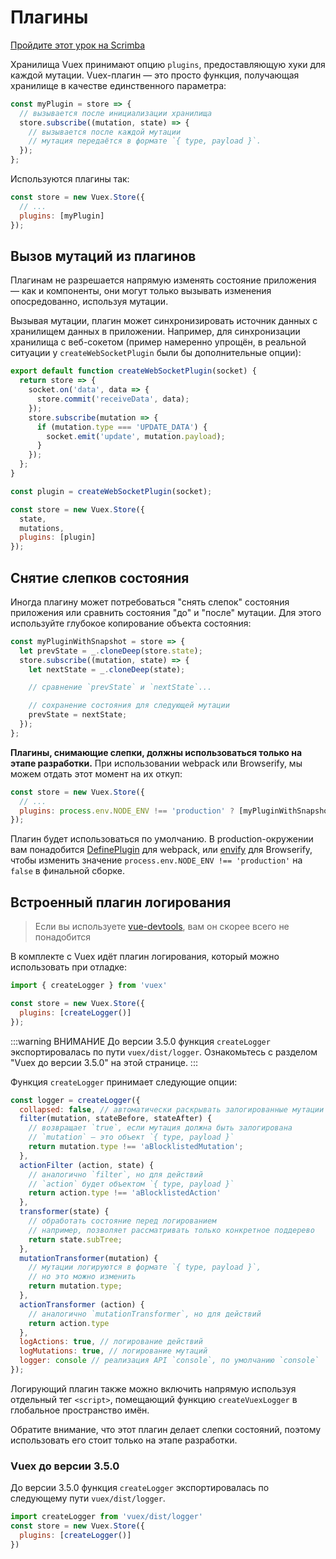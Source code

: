 # Плагины

<div class="scrimba"><a href="https://scrimba.com/p/pnyzgAP/cvp8ZkCR" target="_blank" rel="noopener noreferrer">Пройдите этот урок на Scrimba</a></div>

Хранилища Vuex принимают опцию `plugins`, предоставляющую хуки для каждой мутации. Vuex-плагин — это просто функция, получающая хранилище в качестве единственного параметра:

```js
const myPlugin = store => {
  // вызывается после инициализации хранилища
  store.subscribe((mutation, state) => {
    // вызывается после каждой мутации
    // мутация передаётся в формате `{ type, payload }`.
  });
};
```

Используются плагины так:

```js
const store = new Vuex.Store({
  // ...
  plugins: [myPlugin]
});
```

## Вызов мутаций из плагинов

Плагинам не разрешается напрямую изменять состояние приложения — как и компоненты, они могут только вызывать изменения опосредованно, используя мутации.

Вызывая мутации, плагин может синхронизировать источник данных с хранилищем данных в приложении. Например, для синхронизации хранилища с веб-сокетом (пример намеренно упрощён, в реальной ситуации у `createWebSocketPlugin` были бы дополнительные опции):

```js
export default function createWebSocketPlugin(socket) {
  return store => {
    socket.on('data', data => {
      store.commit('receiveData', data);
    });
    store.subscribe(mutation => {
      if (mutation.type === 'UPDATE_DATA') {
        socket.emit('update', mutation.payload);
      }
    });
  };
}
```

```js
const plugin = createWebSocketPlugin(socket);

const store = new Vuex.Store({
  state,
  mutations,
  plugins: [plugin]
});
```

## Снятие слепков состояния

Иногда плагину может потребоваться "снять слепок" состояния приложения или сравнить состояния "до" и "после" мутации. Для этого используйте глубокое копирование объекта состояния:

```js
const myPluginWithSnapshot = store => {
  let prevState = _.cloneDeep(store.state);
  store.subscribe((mutation, state) => {
    let nextState = _.cloneDeep(state);

    // сравнение `prevState` и `nextState`...

    // сохранение состояния для следующей мутации
    prevState = nextState;
  });
};
```

**Плагины, снимающие слепки, должны использоваться только на этапе разработки.** При использовании webpack или Browserify, мы можем отдать этот момент на их откуп:

```js
const store = new Vuex.Store({
  // ...
  plugins: process.env.NODE_ENV !== 'production' ? [myPluginWithSnapshot] : []
});
```

Плагин будет использоваться по умолчанию. В production-окружении вам понадобится [DefinePlugin](https://webpack.js.org/plugins/define-plugin/) для webpack, или [envify](https://github.com/hughsk/envify) для Browserify, чтобы изменить значение `process.env.NODE_ENV !== 'production'` на `false` в финальной сборке.

## Встроенный плагин логирования

> Если вы используете [vue-devtools](https://github.com/vuejs/vue-devtools), вам он скорее всего не понадобится

В комплекте с Vuex идёт плагин логирования, который можно использовать при отладке:

```js
import { createLogger } from 'vuex'

const store = new Vuex.Store({
  plugins: [createLogger()]
});
```

:::warning ВНИМАНИЕ
До версии 3.5.0 функция `createLogger` экспортировалась по пути `vuex/dist/logger`. Ознакомьтесь с разделом "Vuex до версии 3.5.0" на этой странице.
:::

Функция `createLogger` принимает следующие опции:

```js
const logger = createLogger({
  collapsed: false, // автоматически раскрывать залогированные мутации
  filter(mutation, stateBefore, stateAfter) {
    // возвращает `true`, если мутация должна быть залогирована
    // `mutation` — это объект `{ type, payload }`
    return mutation.type !== 'aBlocklistedMutation';
  },
  actionFilter (action, state) {
    // аналогично `filter`, но для действий
    // `action` будет объектом `{ type, payload }`
    return action.type !== 'aBlocklistedAction'
  },
  transformer(state) {
    // обработать состояние перед логированием
    // например, позволяет рассматривать только конкретное поддерево
    return state.subTree;
  },
  mutationTransformer(mutation) {
    // мутации логируются в формате `{ type, payload }`,
    // но это можно изменить
    return mutation.type;
  },
  actionTransformer (action) {
    // аналогично `mutationTransformer`, но для действий
    return action.type
  },
  logActions: true, // логирование действий
  logMutations: true, // логирование мутаций
  logger: console // реализация API `console`, по умолчанию `console`
});
```

Логирующий плагин также можно включить напрямую используя отдельный тег `<script>`, помещающий функцию `createVuexLogger` в глобальное пространство имён.

Обратите внимание, что этот плагин делает слепки состояний, поэтому использовать его стоит только на этапе разработки.

### Vuex до версии 3.5.0

До версии 3.5.0 функция `createLogger` экспортировалась по следующему пути `vuex/dist/logger`.

```js
import createLogger from 'vuex/dist/logger'
const store = new Vuex.Store({
  plugins: [createLogger()]
})
```
